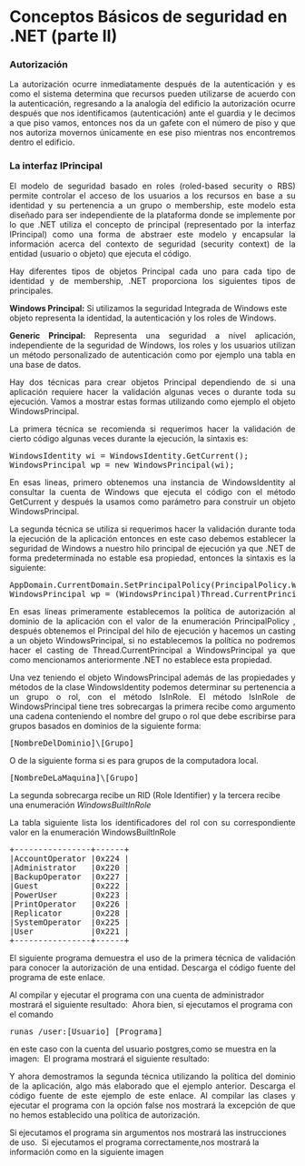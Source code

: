 # Conceptos Básicos de seguridad en .NET (parte II)

<h3>Autorización</h3>
<p align="justify">
La autorización ocurre inmediatamente después de la autenticación y es como el sistema determina que recursos pueden utilizarse de acuerdo con la autenticación, regresando a la analogía del edificio la autorización ocurre después que nos identificamos (autenticación) ante el guardia y le decimos a que piso vamos, entonces nos da un gafete con el número de piso y que nos autoriza movernos únicamente en ese piso mientras nos encontremos dentro el edificio.
</p>

<h3>La interfaz IPrincipal</h3>
<p align="justify">
El modelo de seguridad basado en roles (roled-based security o RBS) permite controlar el acceso de los usuarios a los recursos en base a su identidad y su pertenencia a un grupo o membership, este modelo esta diseñado para ser independiente de la plataforma donde se implemente por lo que .NET utiliza el concepto de principal (representado por la interfaz IPrincipal) como una forma de abstraer este modelo y encapsular la información acerca del contexto de seguridad (security context) de la entidad (usuario o objeto) que ejecuta el código.
</p>
<p align="justify">
Hay diferentes tipos de objetos Principal cada uno para cada tipo de identidad y de membership, .NET proporciona los siguientes tipos de principales.
</p>
<p>
<b>Windows Principal:</b> Si utilizamos la seguridad Integrada de Windows este objeto representa la identidad, la autenticación y los roles de Windows.
</p>
<p align="justify">
<b>Generic Principal:</b> Representa una seguridad a nivel aplicación, independiente de la seguridad de Windows, los roles y los usuarios utilizan un método personalizado de autenticación como por ejemplo una tabla en una base de datos.
</p>
<p align="justify">
Hay dos técnicas para crear objetos Principal dependiendo de si una aplicación requiere hacer la validación algunas veces o durante toda su ejecución. Vamos a mostrar estas formas utilizando como ejemplo el objeto WindowsPrincipal.
</p>
<p align="justify">
La primera técnica se recomienda si requerimos hacer la validación de cierto código algunas veces durante la ejecución, la sintaxis es:
</p>
<pre>
WindowsIdentity wi = WindowsIdentity.GetCurrent();
WindowsPrincipal wp = new WindowsPrincipal(wi);
</pre>
<p align="justify">
En esas lineas, primero obtenemos una instancia de WindowsIdentity al consultar la cuenta de Windows que ejecuta el código con el método GetCurrent y después la usamos como parámetro para construir un objeto WindowsPrincipal.
</p>
<p align="justify">
La segunda técnica se utiliza si requerimos hacer la validación durante toda la ejecución de la aplicación entonces en este caso debemos establecer la seguridad de Windows a nuestro hilo principal de ejecución ya que .NET de forma predeterminada no estable esa propiedad, entonces la sintaxis es la siguiente:
</p>
<pre>
AppDomain.CurrentDomain.SetPrincipalPolicy(PrincipalPolicy.WindowsPrincipal);
WindowsPrincipal wp = (WindowsPrincipal)Thread.CurrentPrincipal;
</pre>
<p align="justify">
En esas líneas primeramente establecemos la política de autorización al dominio de la aplicación con el valor de la enumeración PrincipalPolicy , después obtenemos el Principal del hilo de ejecución y hacemos un casting a un objeto WindowsPrincipal, si no establecemos la política no podremos hacer el casting de Thread.CurrentPrincipal a WindowsPrincipal ya que como mencionamos anteriormente .NET no establece esta propiedad.
</p>
<p align="justify">
Una vez teniendo el objeto WindowsPrincipal además de las propiedades y métodos de la clase WindowsIdentity podemos determinar su pertenencia a un grupo o rol, con el método IsInRole. El método IsInRole de WindowsPrincipal tiene tres sobrecargas la primera recibe como argumento una cadena conteniendo el nombre del grupo o rol que debe escribirse para grupos basados en dominios de la siguiente forma:
</p>
<pre>
[NombreDelDominio]\[Grupo]
</pre>
O de la siguiente forma si es para grupos de la computadora local.
<pre>
[NombreDeLaMaquina]\[Grupo]
</pre>
La segunda sobrecarga recibe un RID (Role Identifier) y la tercera recibe una enumeración <i>WindowsBuiltInRole</i>
<p align="justify">
La tabla siguiente lista los identificadores del rol con su correspondiente valor en la enumeración WindowsBuiltInRole
</p>
<pre>
+----------------+------+
|AccountOperator |0x224 |
|Administrator   |0x220 |
|BackupOperator  |0x227 |
|Guest           |0x222 |
|PowerUser       |0x223 |
|PrintOperator   |0x226 |
|Replicator      |0x228 |
|SystemOperator  |0x225 |
|User            |0x221 |
+----------------+------+
</pre>
<p align="justify">
El siguiente programa demuestra el uso de la primera técnica de validación para conocer la autorización de una entidad. Descarga el código fuente del programa de este enlace.
</p>
Al compilar y ejecutar el programa con una cuenta de administrador mostrará el siguiente resultado:
<img src="">
Ahora bien, si ejecutamos el programa con el comando
<pre>
runas /user:[Usuario] [Programa]
</pre>
en este caso con la cuenta del usuario postgres,como se muestra en la imagen:
<img src=""/>
El programa mostrará el siguiente resultado:
<img src=""/>
<p align="justify">
Y ahora demostramos la segunda técnica utilizando la política del dominio de la aplicación, algo más elaborado que el ejemplo anterior. Descarga el código fuente de este ejemplo de este enlace. Al compilar las clases y ejecutar el programa con la opción false nos mostrará la excepción de que no hemos establecido una política de autorización.
</p>
Si ejecutamos el programa sin argumentos nos mostrará las instrucciones de uso.
<img src=""/>
Si ejecutamos el programa correctamente,nos mostrará la información como en la siguiente imagen
<img src=""/>
